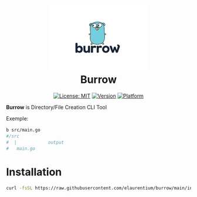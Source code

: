 <h1 align="center">
  <img src="docs/static/burrow-logo.png" height="180px" style="height:180px; background-color: transparent;">
  <br>
  Burrow
</h1>

<div align="center">

[![License: MIT](https://img.shields.io/github/license/elaurentium/pitchshifter?color=yellow)](https://github.com/elaurentium/burrow/blob/main/LICENSE)
[![Version](https://img.shields.io/github/v/release/elaurentium/pitchshifter?color=blue)](https://github.com/elaurentium/burrow/releases)
[![Platform](https://img.shields.io/badge/platforms-%20Linux%20|%20Windows%20|%20macOS-green.svg?color=lightgrey)](https://github.com/elaurentium/pitchshifter/releases)

</div>

**Burrow** is Directory/File Creation CLI Tool

Exemple:
```bash
b src/main.go
#/src
#  |            output
#   main.go
```

# Installation
```bash
curl -fsSL https://raw.githubusercontent.com/elaurentium/burrow/main/install.sh | bash
```